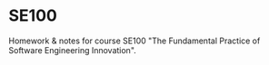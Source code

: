 # SE100
Homework & notes for course SE100 "The Fundamental Practice of Software Engineering Innovation".
